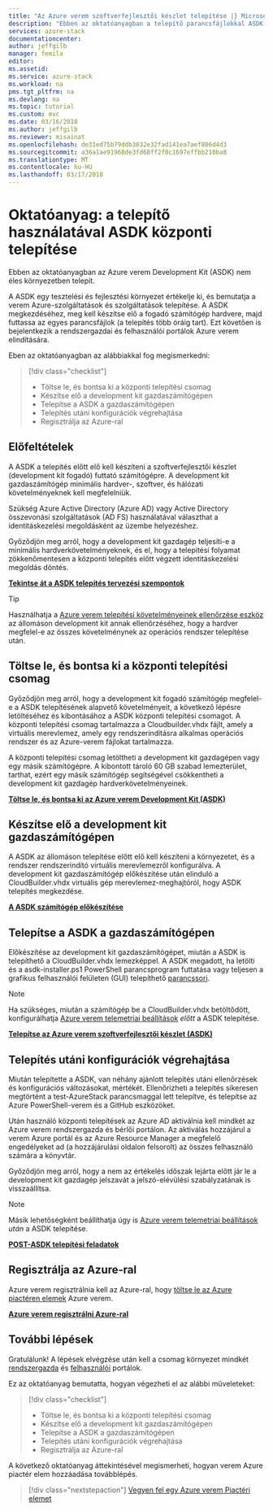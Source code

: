 ```yaml
---
title: "Az Azure verem szoftverfejlesztői készlet telepítése |} Microsoft Docs"
description: "Ebben az oktatóanyagban a telepítő parancsfájlokkal ASDK telepítése."
services: azure-stack
documentationcenter: 
author: jeffgilb
manager: femila
editor: 
ms.assetid: 
ms.service: azure-stack
ms.workload: na
pms.tgt_pltfrm: na
ms.devlang: na
ms.topic: tutorial
ms.custom: mvc
ms.date: 03/16/2018
ms.author: jeffgilb
ms.reviewer: misainat
ms.openlocfilehash: de31ed75b79ddb3832e32fad141ea7aef806d4d3
ms.sourcegitcommit: a36a1ae91968de3fd68ff2f0c1697effbb210ba8
ms.translationtype: MT
ms.contentlocale: hu-HU
ms.lasthandoff: 03/17/2018
---
```

# <a name="tutorial-deploy-the-asdk-using-the-installer"></a>Oktatóanyag: a telepítő használatával ASDK központi telepítése
Ebben az oktatóanyagban az Azure verem Development Kit (ASDK) nem éles környezetben telepít. 

A ASDK egy tesztelési és fejlesztési környezet értékelje ki, és bemutatja a verem Azure-szolgáltatások és szolgáltatások telepítése. A ASDK megkezdéséhez, meg kell készítse elő a fogadó számítógép hardvere, majd futtassa az egyes parancsfájlok (a telepítés több óráig tart). Ezt követően is bejelentkezik a rendszergazdai és felhasználói portálok Azure verem elindítására.

Eben az oktatóanyagban az alábbiakkal fog megismerkedni:

> [!div class="checklist"]
> * Töltse le, és bontsa ki a központi telepítési csomag
> * Készítse elő a development kit gazdaszámítógépen 
> * Telepítse a ASDK a gazdaszámítógépen
> * Telepítés utáni konfigurációk végrehajtása
> * Regisztrálja az Azure-ral

## <a name="prerequisites"></a>Előfeltételek 
A ASDK a telepítés előtt elő kell készíteni a szoftverfejlesztői készlet (development kit fogadó) futtató számítógépre. A development kit gazdaszámítógép minimális hardver-, szoftver, és hálózati követelményeknek kell megfelelniük. 

Szükség Azure Active Directory (Azure AD) vagy Active Directory összevonási szolgáltatások (AD FS) használatával választhat a identitáskezelési megoldásként az üzembe helyezéshez. 

Győződjön meg arról, hogy a development kit gazdagép teljesíti-e a minimális hardverkövetelményeknek, és el, hogy a telepítési folyamat zökkenőmentesen a központi telepítés előtt végzett identitáskezelési megoldás döntés. 

**[Tekintse át a ASDK telepítés tervezési szempontok](asdk-deploy-considerations.md)**

> [!TIP]
> Használhatja a [Azure verem telepítési követelményeinek ellenőrzése eszköz](https://gallery.technet.microsoft.com/Deployment-Checker-for-50e0f51b) az állomáson development kit annak ellenőrzéséhez, hogy a hardver megfelel-e az összes követelménynek az operációs rendszer telepítése után.

## <a name="download-and-extract-the-deployment-package"></a>Töltse le, és bontsa ki a központi telepítési csomag
Győződjön meg arról, hogy a development kit fogadó számítógép megfelel-e a ASDK telepítésének alapvető követelményeit, a következő lépésre letöltéséhez és kibontásához a ASDK központi telepítési csomagot. A központi telepítési csomag tartalmazza a Cloudbuilder.vhdx fájlt, amely a virtuális merevlemez, amely egy rendszerindításra alkalmas operációs rendszer és az Azure-verem fájlokat tartalmazza.

A központi telepítési csomag letöltheti a development kit gazdagépen vagy egy másik számítógépre. A kibontott tároló 60 GB szabad lemezterület, tarthat, ezért egy másik számítógép segítségével csökkentheti a development kit gazdagép hardverkövetelményeinek.

**[Töltse le, és bontsa ki az Azure verem Development Kit (ASDK)](asdk-download.md)**

## <a name="prepare-the-development-kit-host-computer"></a>Készítse elő a development kit gazdaszámítógépen
A ASDK az állomáson telepítése előtt elő kell készíteni a környezetet, és a rendszer rendszerindító virtuális merevlemezről konfigurálva. A development kit gazdaszámítógép előkészítése után elinduló a CloudBuilder.vhdx virtuális gép merevlemez-meghajtóról, hogy ASDK telepítés megkezdése.

**[A ASDK számítógép előkészítése](asdk-prepare-host.md)**

## <a name="install-the-asdk-on-the-host-computer"></a>Telepítse a ASDK a gazdaszámítógépen
Előkészítése az development kit gazdaszámítógépet, miután a ASDK is telepíthető a CloudBuilder.vhdx lemezképpel. A ASDK megadott, ha letölti és a asdk-installer.ps1 PowerShell parancsprogram futtatása vagy teljesen a grafikus felhasználói felületen (GUI) telepíthető [parancssori](asdk-deploy-powershell.md). 

> [!NOTE]
> Ha szükséges, miután a számítógép be a CloudBuilder.vhdx betöltődött, konfigurálhatja [Azure verem telemetriai beállítások](asdk-telemetry.md#set-telemetry-level-in-the-windows-registry) *előtt* a ASDK telepítése.


**[Telepítse az Azure verem szoftverfejlesztői készlet (ASDK)](asdk-install.md)**

## <a name="perform-post-deployment-configurations"></a>Telepítés utáni konfigurációk végrehajtása
Miután telepítette a ASDK, van néhány ajánlott telepítés utáni ellenőrzések és konfigurációs változásokat, mértékét. Ellenőrizheti a telepítés sikeresen megtörtént a test-AzureStack parancsmaggal lett telepítve, és telepítse az Azure PowerShell-verem és a GitHub eszközöket. 

Után használó központi telepítések az Azure AD aktiválnia kell mindkét az Azure verem rendszergazda és bérlői portálon. Az aktiválás hozzájárul a verem Azure portál és az Azure Resource Manager a megfelelő engedélyeket ad (a hozzájárulási oldalon felsorolt) az összes felhasználó számára a könyvtár.

Győződjön meg arról, hogy a nem az értékelés időszak lejárta előtt jár le a development kit gazdagép jelszavát a jelszó-elévülési szabályzatának is visszaállítsa.

> [!NOTE]
> Másik lehetőségként beállíthatja úgy is [Azure verem telemetriai beállítások](asdk-telemetry.md#enable-or-disable-telemetry-after-deployment) *után* a ASDK telepítése.

**[POST-ASDK telepítési feladatok](asdk-post-deploy.md)**

## <a name="register-with-azure"></a>Regisztrálja az Azure-ral
Azure verem regisztrálnia kell az Azure-ral, hogy [töltse le az Azure piactéren elemek](asdk-marketplace-item.md) Azure verem.

**[Azure verem regisztrálni Azure-ral](asdk-register.md)**

## <a name="next-steps"></a>További lépések
Gratulálunk! A lépések elvégzése után kell a csomag környezet mindkét [rendszergazda](https://adminportal.local.azurestack.external) és [felhasználói](https://portal.local.azurestack.external) portálok. 

Ez az oktatóanyag bemutatta, hogyan végezheti el az alábbi műveleteket:

> [!div class="checklist"]
> * Töltse le, és bontsa ki a központi telepítési csomag
> * Készítse elő a development kit gazdaszámítógépen 
> * Telepítse a ASDK a gazdaszámítógépen
> * Telepítés utáni konfigurációk végrehajtása
> * Regisztrálja az Azure-ral

A következő oktatóanyag áttekintésével megismerheti, hogyan verem Azure piactér elem hozzáadása továbblépés.

> [!div class="nextstepaction"]
> [Vegyen fel egy Azure verem Piactéri elemet](asdk-marketplace-item.md)




